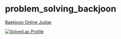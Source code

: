 # problem_solving_backjoon

[Baekjoon Online Judge](https://www.acmicpc.net/)

[![Solved.ac Profile](http://mazassumnida.wtf/api/v2/generate_badge?boj=juiscoding)](https://solved.ac/juiscoding/)
